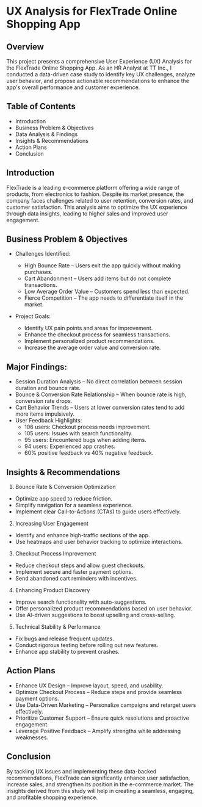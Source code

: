 # UX Analysis for FlexTrade Online Shopping App

## Overview
This project presents a comprehensive User Experience (UX) Analysis for the FlexTrade Online Shopping App. As an HR Analyst at TT Inc., I conducted a data-driven case study to identify key UX challenges, analyze user behavior, and propose actionable recommendations to enhance the app's overall performance and customer experience.

## Table of Contents
- Introduction
- Business Problem & Objectives
- Data Analysis & Findings
- Insights & Recommendations
- Action Plans
- Conclusion

## Introduction
FlexTrade is a leading e-commerce platform offering a wide range of products, from electronics to fashion. Despite its market presence, the company faces challenges related to user retention, conversion rates, and customer satisfaction. This analysis aims to optimize the UX experience through data insights, leading to higher sales and improved user engagement.

## Business Problem & Objectives
  - Challenges Identified:
    - High Bounce Rate – Users exit the app quickly without making purchases.
    - Cart Abandonment – Users add items but do not complete transactions.
    - Low Average Order Value – Customers spend less than expected.
    - Fierce Competition – The app needs to differentiate itself in the market.

  - Project Goals:
    - Identify UX pain points and areas for improvement.
    - Enhance the checkout process for seamless transactions.
    - Implement personalized product recommendations.
    - Increase the average order value and conversion rate.

## Major Findings:
- Session Duration Analysis – No direct correlation between session duration and bounce rate.
- Bounce & Conversion Rate Relationship – When bounce rate is high, conversion rate drops.
- Cart Behavior Trends – Users at lower conversion rates tend to add more items impulsively.
- User Feedback Highlights:
    - 106 users: Checkout process needs improvement.
    - 105 users: Issues with search functionality.
    - 95 users: Encountered bugs when adding items.
    - 94 users: Experienced app crashes.
    - 60% positive feedback vs 40% negative feedback.



## Insights & Recommendations

1. Bounce Rate & Conversion Optimization
  - Optimize app speed to reduce friction.
  - Simplify navigation for a seamless experience.
  - Implement clear Call-to-Actions (CTAs) to guide users effectively.

2. Increasing User Engagement
  - Identify and enhance high-traffic sections of the app.
  - Use heatmaps and user behavior tracking to optimize interactions.

3. Checkout Process Improvement
  - Reduce checkout steps and allow guest checkouts.
  - Implement secure and faster payment options.
  - Send abandoned cart reminders with incentives.

4. Enhancing Product Discovery
  - Improve search functionality with auto-suggestions.
  - Offer personalized product recommendations based on user behavior.
  - Use AI-driven suggestions to boost upselling and cross-selling.

5. Technical Stability & Performance
  - Fix bugs and release frequent updates.
  - Conduct rigorous testing before rolling out new features.
  - Enhance app stability to prevent crashes.

## Action Plans
- Enhance UX Design – Improve layout, speed, and usability.
- Optimize Checkout Process – Reduce steps and provide seamless payment options.
- Use Data-Driven Marketing – Personalize campaigns and retarget users effectively.
- Prioritize Customer Support – Ensure quick resolutions and proactive engagement.
- Leverage Positive Feedback – Amplify strengths while addressing weaknesses.

## Conclusion
By tackling UX issues and implementing these data-backed recommendations, FlexTrade can significantly enhance user satisfaction, increase sales, and strengthen its position in the e-commerce market. The insights derived from this study will help in creating a seamless, engaging, and profitable shopping experience.

